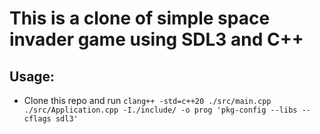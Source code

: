 # This is a clone of simple space invader game using SDL3 and C++

## Usage:
- Clone this repo and run `clang++ -std=c++20 ./src/main.cpp ./src/Application.cpp -I./include/ -o prog 'pkg-config --libs --cflags sdl3'`
